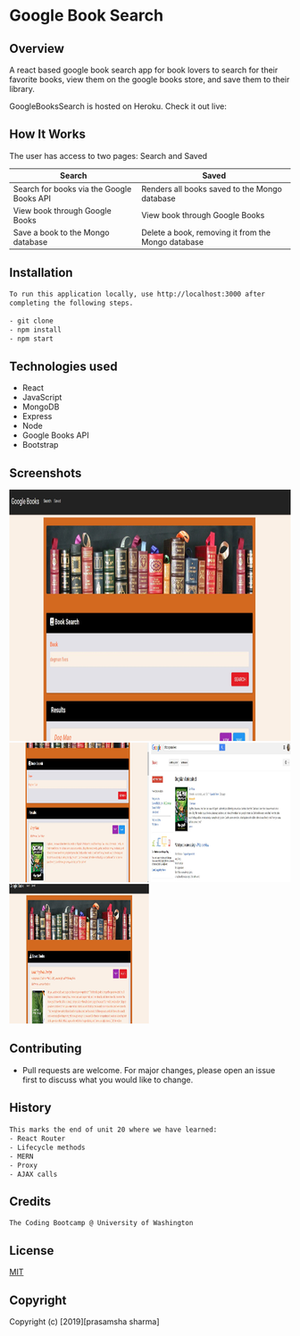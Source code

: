 # Google Book Search

## Overview

A react based google book search app for book lovers to search for their favorite books, view them on the google books store, and save them to their library.

GoogleBooksSearch is hosted on Heroku. Check it out live:

## How It Works

The user has access to two pages: Search and Saved

| Search                                    | Saved                                              |
| ----------------------------------------- | -------------------------------------------------- |
| Search for books via the Google Books API | Renders all books saved to the Mongo database      |
| View book through Google Books            | View book through Google Books                     |
| Save a book to the Mongo database         | Delete a book, removing it from the Mongo database |

## Installation

```
To run this application locally, use http://localhost:3000 after completing the following steps.

- git clone
- npm install
- npm start

```

## Technologies used

- React
- JavaScript
- MongoDB
- Express
- Node
- Google Books API
- Bootstrap

## Screenshots

<img src="./assets/img/capture 1.jpg" width="550" height="450" > 
<img src="./assets/img/capture-2.jpg" width="250" height="250" > 
<img src="./assets/img/capture-3.jpg" width="250" height="250" > 
<img src="./assets/img/capture-4.jpg" width="250" height="250" >

## Contributing

- Pull requests are welcome. For major changes, please open an issue first to discuss what you would like to change.

## History

```
This marks the end of unit 20 where we have learned:
- React Router
- Lifecycle methods
- MERN
- Proxy
- AJAX calls
```

## Credits

```
The Coding Bootcamp @ University of Washington

```

## License

[MIT](https://choosealicense.com/licenses/mit/)

## Copyright

Copyright (c) [2019][prasamsha sharma]
